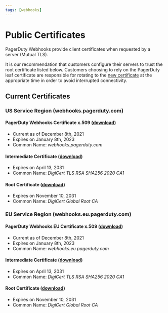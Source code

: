 ```yaml
---
tags: [webhooks]
---
```


# Public Certificates

PagerDuty Webhooks provide client certificates when requested by a server (Mutual TLS).  

It is our recommendation that customers configure their servers to trust the root certificate listed below. Customers choosing to rely on the PagerDuty leaf certificate are responsible for rotating to the [new certificate](#new-certificates) at the appropriate time in order to avoid interrupted connectivity.

## Current Certificates

### US Service Region (webhooks.pagerduty.com)

#### PagerDuty Webhooks Certificate x.509 ([download](https://developer.pagerduty.com/certificates/2022_webhooks_pagerduty_com.pem))

* Current as of December 8th, 2021
* Expires on January 8th, 2023
* Common Name: _webhooks.pagerduty.com_

#### Intermediate Certificate ([download](https://cacerts.digicert.com/DigiCertTLSRSASHA2562020CA1-1.crt.pem))

* Expires on April 13, 2031
* Common Name: _DigiCert TLS RSA SHA256 2020 CA1_

#### Root Certificate ([download](https://cacerts.digicert.com/DigiCertGlobalRootCA.crt.pem))

* Expires on November 10, 2031
* Common Name: _DigiCert Global Root CA_

### EU Service Region (webhooks.eu.pagerduty.com)

#### PagerDuty Webhooks EU Certificate x.509 ([download](https://developer.pagerduty.com/certificates/2022_webhooks_eu_pagerduty_com.pem))

* Current as of December 8th, 2021
* Expires on January 8th, 2023
* Common Name: _webhooks.eu.pagerduty.com_

#### Intermediate Certificate ([download](https://cacerts.digicert.com/DigiCertTLSRSASHA2562020CA1-1.crt.pem))

* Expires on April 13, 2031
* Common Name: _DigiCert TLS RSA SHA256 2020 CA1_

#### Root Certificate ([download](https://cacerts.digicert.com/DigiCertGlobalRootCA.crt.pem))

* Expires on November 10, 2031
* Common Name: _DigiCert Global Root CA_